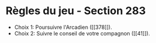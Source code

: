 # Règles du jeu - Section 283

- Choix 1: Poursuivre l'Arcadien ([[378]]).
- Choix 2: Suivre le conseil de votre compagnon ([[41]]).
